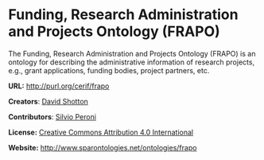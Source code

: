 # Funding, Research Administration and Projects Ontology (FRAPO)

The Funding, Research Administration and Projects Ontology (FRAPO) is an ontology for describing the administrative information of research projects, e.g., grant applications, funding bodies, project partners, etc.

**URL:** http://purl.org/cerif/frapo

**Creators**: [David Shotton](http://orcid.org/0000-0001-5506-523X)

**Contributors**: [Silvio Peroni](http://orcid.org/0000-0003-0530-4305)

**License:** [Creative Commons Attribution 4.0 International](https://creativecommons.org/licenses/by/4.0/legalcode)

**Website:** http://www.sparontologies.net/ontologies/frapo

